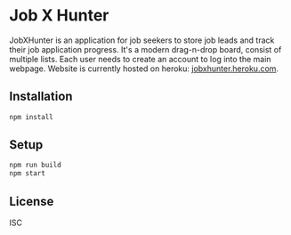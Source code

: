 # Job X Hunter
JobXHunter is an application for job seekers to store job leads and track their job application progress.
It's a modern drag-n-drop board, consist of multiple lists. Each user needs to create an account to log into the main webpage.
Website is currently hosted on heroku: [jobxhunter.heroku.com](https://jobxhunter.heroku.com).

## Installation
```bash
npm install
```

## Setup
```bash
npm run build
npm start
```

## License
ISC
